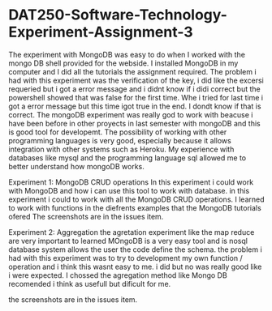 # DAT250-Software-Technology-Experiment-Assignment-3
The experiment with MongoDB was easy to do when I worked with the mongo DB shell provided for the webside. I installed MongoDB in my computer and I did all the tutorials the assignment required. The problem i had with this experiment was the verification of the key, i did like the excersi requeried but i got a error message and i didnt know if i didi correct but the powershell showed that was false for the first time. Whe i tried for last time i got a error message but this time igot true in the end. I dondt know if that is correct. The mongoDB experiment was really god to work with beacuse i have been before in other proyects in last semester with mongoDB and this is good tool for developemt. The possibility of working with other programming languages is very good, especially because it allows integration with other systems such as Heroku. My experience with databases like mysql and the programming language sql allowed me to better understand how mongoDB works.

Experiment 1: MongoDB CRUD operations In this experiment i could work with MongoDB and how i can use this tool to work with database. in this experiment i could to work with all the MongoDB CRUD operations. I learned to work with functions in the diefrents examples that the MongoDB tutorials ofered The screenshots are in the issues item.

Experiment 2: Aggregation the agretation experiment like the map reduce are very important to learned MOngoDB is a very easy tool and is nosql database system allows the user the code define the schema. the problem i had with this experiment was to try to development my own function / operation and i think this wasnt easy to me. i did but no was really good like i were expected. I chossed the agregation method like Mongo DB recomended i think as usefull but dificult for me. 

the screenshots are in the issues item.
